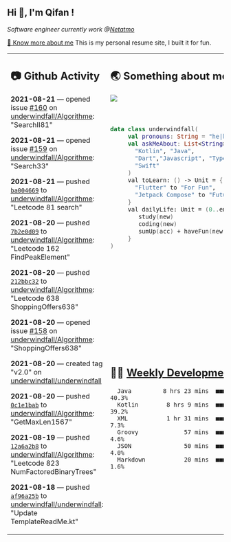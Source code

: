 <h2> Hi 👋, I'm Qifan ! </h2>
<p><em>Software engineer currently work @<a href="https://www.netatmo.com">Netatmo</a>
</em></p><p><a href="https://qifanyang.com/resume" target="_blank"> 🔭 Know more about me</a> This is my personal resume site, I built it for fun.</p>
<table><tr><td valign="top" rowspan="2">

 ## 📷 Github Activity
 <!-- githubActivity starts -->
  **2021-08-21** — opened issue [#160](https://api.github.com/repos/underwindfall/Algorithme/issues/160) on [underwindfall/Algorithme](https://api.github.com/repos/underwindfall/Algorithme): "SearchII81"

  **2021-08-21** — opened issue [#159](https://api.github.com/repos/underwindfall/Algorithme/issues/159) on [underwindfall/Algorithme](https://api.github.com/repos/underwindfall/Algorithme): "Search33"

  **2021-08-21** — pushed [`ba004669`](https://github.com/underwindfall/Algorithme/commit/ba004669b8a2876d1017c97aa698a179dfe0b00f) to [underwindfall/Algorithme](https://api.github.com/repos/underwindfall/Algorithme): "Leetcode 81 search"

  **2021-08-20** — pushed [`7b2e0d09`](https://github.com/underwindfall/Algorithme/commit/7b2e0d09d58e31431287d07fd6d2581b2c4dc0d8) to [underwindfall/Algorithme](https://api.github.com/repos/underwindfall/Algorithme): "Leetcode 162 FindPeakElement"

  **2021-08-20** — pushed [`212bbc32`](https://github.com/underwindfall/Algorithme/commit/212bbc328c528958b5e583fb3a36eca49555f7dd) to [underwindfall/Algorithme](https://api.github.com/repos/underwindfall/Algorithme): "Leetcode 638 ShoppingOffers638"

  **2021-08-20** — opened issue [#158](https://api.github.com/repos/underwindfall/Algorithme/issues/158) on [underwindfall/Algorithme](https://api.github.com/repos/underwindfall/Algorithme): "ShoppingOffers638"

  **2021-08-20** — created tag "v2.0" on [underwindfall/underwindfall](https://api.github.com/repos/underwindfall/underwindfall)

  **2021-08-20** — pushed [`0c1e1bab`](https://github.com/underwindfall/Algorithme/commit/0c1e1bab9555d99ff30834dde4795d86be0bb23a) to [underwindfall/Algorithme](https://api.github.com/repos/underwindfall/Algorithme): "GetMaxLen1567"

  **2021-08-19** — pushed [`12a6a2b8`](https://github.com/underwindfall/Algorithme/commit/12a6a2b80e4b954032da04656328ea1add2934c7) to [underwindfall/Algorithme](https://api.github.com/repos/underwindfall/Algorithme): "Leetcode 823 NumFactoredBinaryTrees"

  **2021-08-18** — pushed [`af96a25b`](https://github.com/underwindfall/underwindfall/commit/af96a25bcc737ff63e98fd57230e0e80ea25074d) to [underwindfall/underwindfall](https://api.github.com/repos/underwindfall/underwindfall): "Update TemplateReadMe.kt"
 <!-- githubActivity ends -->
 </td><td valign="top">

 ## 🌏 Something about me
 <!-- profile starts -->
 <a href="https://github.com/underwindfall" width="100%">
   <img src="https://activity-graph.herokuapp.com/graph?username=underwindfall&theme=react-dark&hide_border=true&bg_color=00000000&color=BDDFFF&line=6E93B5&point=BDDFFF"/>
 </a>
 <br/>
 <br/>
 <br/>

 ```kotlin
 data class underwindfall(
      val pronouns: String = "he|him",
      val askMeAbout: List<String> = listOf(
        "Kotlin", "Java",
        "Dart","Javascript", "Typescript",
        "Swift"
      )
      val toLearn: () -> Unit = {
        "Flutter" to "For Fun",
        "Jetpack Compose" to "Future"
      }
      val dailyLife: Unit = (0..end).reduce { acc, new ->
         study(new)
         coding(new)
         sumUp(acc) + haveFun(new)
      }
 )
 ```
 <!-- profile ends -->
 </td></tr><tr><td valign="top">

 ## 🏊‍♂️ <a href="https://gist.github.com/underwindfall/377ee88ba1fabd1e93516e48ca9c61eb" target="_blank">Weekly Development Breakdown</a>
  <!-- codeTime starts -->
  ```text
    Java         8 hrs 23 mins  ■■■■■■■■■■■■■◱□□□□□□□□□□  40.3%
    Kotlin        8 hrs 9 mins  ■■■■■■■■■■■■■□□□□□□□□□□□  39.2%
    XML           1 hr 31 mins  ■■■■■◱□□□□□□□□□□□□□□□□□□   7.3%
    Groovy             57 mins  ■■■■▥□□□□□□□□□□□□□□□□□□□   4.6%
    JSON               50 mins  ■■■■▥□□□□□□□□□□□□□□□□□□□   4.0%
    Markdown           20 mins  ■■■▦□□□□□□□□□□□□□□□□□□□□   1.6%
  ```
  <!-- codeTime starts -->
  </td></tr></table>